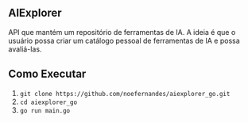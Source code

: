 ## AIExplorer

API que mantém um repositório de ferramentas de IA. A ideia é que o usuário possa criar um catálogo pessoal de ferramentas de IA e possa avaliá-las.

## Como Executar

1. `git clone https://github.com/noefernandes/aiexplorer_go.git`
2. `cd aiexplorer_go`
3. `go run main.go`
